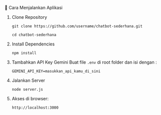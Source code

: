 🚀 Cara Menjalankan Aplikasi
1. Clone Repository
 
    `git clone https://github.com/username/chatbot-sederhana.git`
 
    `cd chatbot-sederhana`


2. Install Dependencies

   `npm install`

3. Tambahkan API Key Gemini
Buat file `.env` di root folder dan isi dengan :

    `GEMINI_API_KEY=masukkan_api_kamu_di_sini`

4. Jalankan Server

    `node server.js`

6. Akses di browser: 

    `http://localhost:3000`
